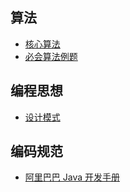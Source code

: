 
## 算法

- [核心算法](notes/算法/核心算法/README.md)
- [必会算法例题](notes/算法/必会算法例题/README.md)


## 编程思想

- [设计模式](notes/设计模式/README.md)

## 编码规范

- [阿里巴巴 Java 开发手册](notes/编码规范/阿里巴巴Java开发手册终极版v1.3.0.pdf)